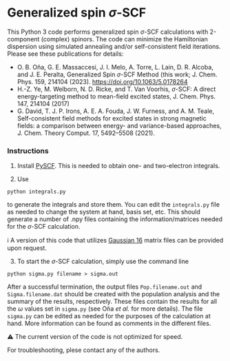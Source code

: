 # Generalized spin $\sigma$-SCF
This Python 3 code performs generalized spin $\sigma$-SCF calculations with 2-component (complex) spinors. 
The code can minimize the Hamiltonian dispersion using simulated annealing and/or self-consistent field iterations.
Please see these publications for details:
+ O. B. Oña, G. E. Massaccesi, J. I. Melo, A. Torre, L. Lain, D. R. Alcoba, and
  J. E. Peralta, Generalized Spin $\sigma$-SCF Method (this work; J. Chem. Phys. 159, 214104 (2023).  https://doi.org/10.1063/5.0178264 
+ H.-Z. Ye, M. Welborn, N. D. Ricke, and T. Van Voorhis, $\sigma$-SCF: A direct energy-targeting
method to mean-field excited states, J. Chem. Phys. 147, 214104 (2017)
+ G. David, T. J. P. Irons, A. E. A. Fouda, J. W. Furness, and A. M. Teale, Self-consistent
field methods for excited states in strong magnetic fields: a comparison between energy-
and variance-based approaches, J. Chem. Theory Comput. 17, 5492–5508 (2021).


### Instructions  
1) Install [PySCF](https://pyscf.org). This is needed to obtain one- and two-electron integrals.

2) Use
```
python integrals.py
```
to generate the integrals and store them. You can edit the `integrals.py` file as needed to change the system at hand, basis set, etc. 
This should generate a number of .npy files containing the information/matrices needed for the $\sigma$-SCF calculation.

ℹ️ A version of this code that utilizes [Gaussian 16](https://gaussian.com/gaussian16/) matrix files can be provided upon request.<br>

3) To start the $\sigma$-SCF calculation, simply use the command line
```
python sigma.py filename > sigma.out
```
After a successful termination, the output files `Pop.filename.out`  and `Sigma.filename.dat` should be created with the population analysis and the summary of the results, respectively. 
These files contain the results for all the $\omega$ values set in `sigma.py` (see Oña _et al._ for more details). The file `sigma.py` can be edited as needed for the purposes of the calculation at hand. More information can be found as comments in the different files.

⚠️ The current version of the code is not optimized for speed.<br>

For troubleshooting, plese contact any of the authors.
